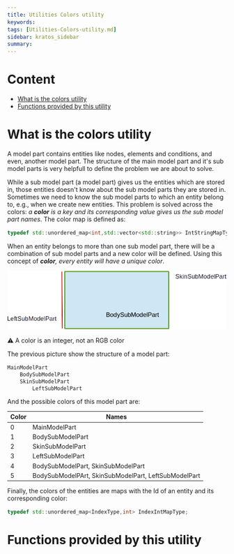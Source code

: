 ```yaml
---
title: Utilities Colors utility
keywords: 
tags: [Utilities-Colors-utility.md]
sidebar: kratos_sidebar
summary: 
---
```


# Content
* [What is the colors utility][what]
* [Functions provided by this utility][functions]

[what]: https://github.com/KratosMultiphysics/Kratos/wiki/Colors-utility#what-is-the-colors-utility
[functions]: https://github.com/KratosMultiphysics/Kratos/wiki/Colors-utility#functions-provided-by-this-utility

# What is the colors utility

A model part contains entities like nodes, elements and conditions, and even, another model part. The structure of the main model part and it's sub model parts is very helpfull to define the problem we are about to solve.

While a sub model part (a model part) gives us the entities which are stored in, those entities doesn't know about the sub model parts they are stored in. Sometimes we need to know the sub model parts to which an entity belong to, e.g., when we create new entities. This problem is solved across the colors: *a **color** is a key and its corresponding value gives us the sub model part names*. The color map is defined as:

```cpp
typedef std::unordered_map<int,std::vector<std::string>> IntStringMapType;
```

When an entity belongs to more than one sub model part, there will be a combination of sub model parts and a new color will be defined. Using this concept of ***color**, every entity will have a unique color*. 

![](https://raw.githubusercontent.com/KratosMultiphysics/Documentation/master/Wiki_files/Colors-Utility/model-part.png)

:warning: A color is an integer, not an RGB color

The previous picture show the structure of a model part:

```
MainModelPart
	BodySubModelPart
	SkinSubModelPart
		LeftSubModelPart
```

And the possible colors of this model part are:

| Color | Names |
| ------- | --------- |
| 0 | MainModelPart |
| 1 | BodySubModelPart |
| 2 | SkinSubModelPart|
| 3 | LeftSubModelPart|
| 4 | BodySubModelPart, SkinSubModelPart |
| 5 | BodySubModelPArt, SkinSubModelPart, LeftSubModelPart |

Finally, the colors of the entities are maps with the Id of an entity and its corresponding color:

```cpp
typedef std::unordered_map<IndexType,int> IndexIntMapType;
```


# Functions provided by this utility

